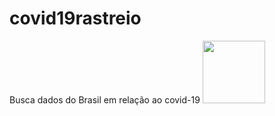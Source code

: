# covid19rastreio
Busca dados do Brasil em relação ao covid-19
<img src="https://i.imgur.com/W673F5b.png" style=" width:100px ; height:100px " />

